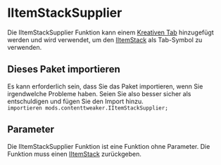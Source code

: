 # IItemStackSupplier

Die IItemStackSupplier Funktion kann einem [Kreativen Tab](/Mods/ContentTweaker/Vanilla/Creatable_Content/Creative_Tab/) hinzugefügt werden und wird verwendet, um den [IItemStack](/Vanilla/Items/IItemStack/) als Tab-Symbol zu verwenden.

## Dieses Paket importieren

Es kann erforderlich sein, dass Sie das Paket importieren, wenn Sie irgendwelche Probleme haben. Seien Sie also besser sicher als entschuldigen und fügen Sie den Import hinzu.  
`importieren mods.contenttweaker.IItemStackSupplier;`

## Parameter

Die IItemStackSupplier Funktion ist eine Funktion ohne Parameter. Die Funktion muss einen [IItemStack](/Vanilla/Items/IItemStack/) zurückgeben.